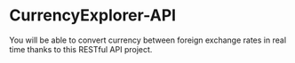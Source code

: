 # CurrencyExplorer-API
You will be able to convert currency between foreign exchange rates in real time thanks to this RESTful API project.
